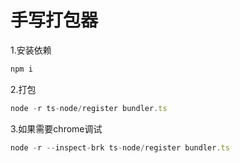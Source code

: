 # 手写打包器
1.安装依赖

```js
npm i
```

2.打包

```js
node -r ts-node/register bundler.ts
```

3.如果需要chrome调试

```js
node -r --inspect-brk ts-node/register bundler.ts
```



